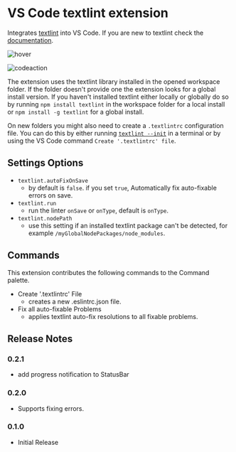 # VS Code textlint extension

Integrates [textlint](https://textlint.github.io/) into VS Code. If you are new to textlint check the [documentation](https://textlint.github.io/).

![hover](https://github.com/taichi/vscode-textlint/raw/master/imgs/hover.png?raw=true)

![codeaction](https://github.com/taichi/vscode-textlint/raw/master/imgs/codeaction.png?raw=true)

The extension uses the textlint library installed in the opened workspace folder. If the folder doesn't provide one the
extension looks for a global install version. If you haven't installed textlint either locally or globally do so by running
`npm install textlint` in the workspace folder for a local install or `npm install -g textlint` for a global install.

On new folders you might also need to create a `.textlintrc` configuration file. You can do this by either running
[`textlint --init`](https://github.com/textlint/textlint/blob/master/docs/getting-started.md#configuration) in a terminal or by using the VS Code
command `Create '.textlintrc' file`.

## Settings Options

* `textlint.autoFixOnSave`
  * by default is `false`. if you set `true`, Automatically fix auto-fixable errors on save.
* `textlint.run`
  * run the linter `onSave` or `onType`, default is `onType`.
* `textlint.nodePath`
  * use this setting if an installed textlint package can't be detected, for example `/myGlobalNodePackages/node_modules`.

## Commands

This extension contributes the following commands to the Command palette.

* Create '.textlintrc' File
  * creates a new .eslintrc.json file.
* Fix all auto-fixable Problems
  * applies textlint auto-fix resolutions to all fixable problems.

## Release Notes

### 0.2.1
* add progress notification to StatusBar

### 0.2.0
* Supports fixing errors.

### 0.1.0
* Initial Release
